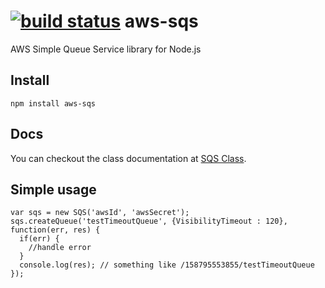 [![build status](https://secure.travis-ci.org/XervoIO/aws-sqs.png)](http://travis-ci.org/XervoIO/aws-sqs)
aws-sqs
=======

AWS Simple Queue Service library for Node.js

## Install

    npm install aws-sqs

## Docs
You can checkout the class documentation at [SQS Class](http://onmodulus.github.com/aws-sqs/symbols/SQS.html).

## Simple usage

    var sqs = new SQS('awsId', 'awsSecret');
    sqs.createQueue('testTimeoutQueue', {VisibilityTimeout : 120}, function(err, res) {
      if(err) {
        //handle error
      }
      console.log(res); // something like /158795553855/testTimeoutQueue
    });
